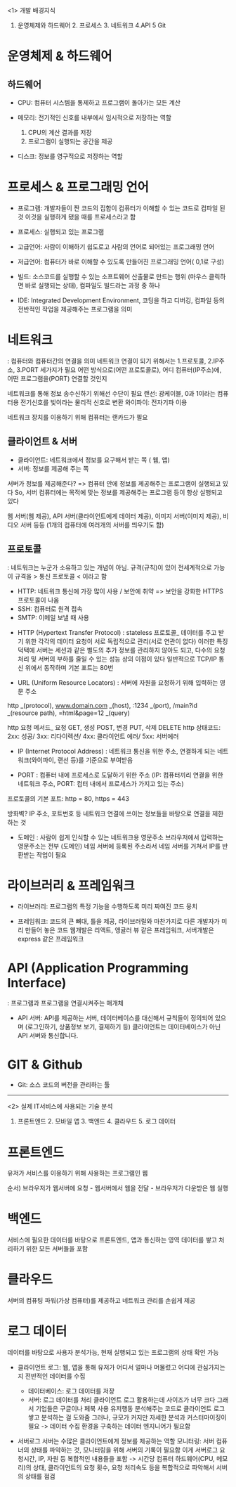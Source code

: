<1> 개발 배경지식

1. 운영체제와 하드웨어 2. 프로세스 3. 네트워크 4.API 5 Git

# 운영체제 & 하드웨어

## 하드웨어

- CPU: 컴퓨터 시스템을 통제하고 프로그램이 돌아가는 모든 계산

- 메모리: 전기적인 신호를 내부에서 임시적으로 저장하는 역할

  1. CPU의 계산 결과를 저장
  2. 프로그램이 실행되는 공간을 제공

- 디스크: 정보를 영구적으로 저장하는 역할

# 프로세스 & 프로그래밍 언어

- 프로그램: 개발자들이 짠 코드의 집합이 컴퓨터가 이해할 수 있는 코드로 컴파일 된 것
  이것을 실행하게 됐을 때를 프로세스라고 함

- 프로세스: 실행되고 있는 프로그램

- 고급언어: 사람이 이해하기 쉽도로고 사람의 언어로 되어있는 프로그래밍 언어
- 저급언어: 컴퓨터가 바로 이해할 수 있도록 만들어진 프로그래밍 언어( 0,1로 구성)

- 빌드: 소스코드를 실행할 수 있는 소프트웨어 산출물로 만드는 행위
  (마우스 클릭하면 바로 실행되는 상태), 컴파일도 빌드라는 과정 중 하나

- IDE: Integrated Development Environment,
  코딩을 하고 디버깅, 컴파일 등의 전반적인 작업을 제공해주는 프로그램을 의미

# 네트워크

: 컴퓨터와 컴퓨터간의 연결을 의미
네트워크 연결이 되기 위해서는 1.프로토콜, 2.IP주소, 3.PORT 세가지가 필요
어떤 방식으로(어떤 프로토콜로), 어디 컴퓨터(IP주소)에, 어떤 프로그램을(PORT) 연결할 것인지

네트워크를 통해 정보 송수신하기 위해선 수단이 필요
랜선: 광케이블, 0과 1이라는 컴퓨터용 전기신호를 빛이라는 물리적 신호로 변환
와이파이: 전자기파 이용

네트워크 장치를 이용하기 위해 컴퓨터는 랜카드가 필요

## 클라이언트 & 서버

- 클라이언트: 네트워크에서 정보를 요구해서 받는 쪽 ( 웹, 앱)
- 서버: 정보를 제공해 주는 쪽

서버가 정보를 제공해준다? => 컴퓨터 안에 정보를 제공해주는 프로그램이 실행되고 있다
So, 서버 컴퓨터에는 목적에 맞는 정보를 제공해주는 프로그램 등이 항상 실행되고 있다

웹 서버(웹 제공), API 서버(클라이언트에게 데이터 제공), 이미지 서버(이미지 제공),
비디오 서버 등등 (1개의 컴퓨터에 여러개의 서버를 띄우기도 함)

## 프로토콜

: 네트워크는 누군가 소유하고 있는 개념이 아님. 규격(규칙)이 있어 전세계적으로 가능
이 규격을 > 통신 프로토콜 < 이라고 함

- HTTP: 네트워크 통신에 가장 많이 사용 / 보안에 취약
  => 보안을 강화한 HTTPS 프로토콜이 나옴
- SSH: 컴퓨터로 원격 접속
- SMTP: 이메일 보낼 때 사용

* HTTP (Hypertext Transfer Protocol)
  : stateless 프로토콜\_ 데이터를 주고 받기 위한 각각의 데이터 요청이 서로 독립적으로 관리(서로 연관이 없다)
  이러한 특징 덕택에 서버는 세션과 같은 별도의 추가 정보를 관리하지 않아도 되고,
  다수의 요청 처리 및 서버의 부하를 줄일 수 있는 성능 상의 이점이 있다
  일반적으로 TCP/IP 통신 위에서 동작하며 기본 포트는 80번

- URL (Uniform Resource Locators)
  : 서버에 자원을 요청하기 위해 입력하는 영문 주소

http _(protocol), www.domain.com _(host), :1234 _(port),
/main?id _(resource path), =html&page=12 \_(query)

http 요청 메서드\_ 요청 GET, 생성 POST, 변경 PUT, 삭제 DELETE
http 상태코드: 2xx: 성공/ 3xx: 리다이렉션/ 4xx: 클라이언트 에러/ 5xx: 서버에러

- IP (Internet Protocol Address)
  : 네트워크 통신을 위한 주소, 연결하게 되는 네트워크(와이파이, 랜선 등)를 기준으로 부여받음

- PORT
  : 컴퓨터 내에 프로세스로 도달하기 위한 주소
  (IP: 컴퓨터끼리 연결을 위한 네트워크 주소, PORT: 컴터 내에서 프로세스가 가지고 있는 주소)

프로토콜의 기본 포트: http = 80, https = 443

방화벽? IP 주소, 포트번호 등 네트워크 연결에 쓰이는 정보들을 바탕으로 연결을 제한하는 것

- 도메인
  : 사람이 쉽게 인식할 수 있는 네트워크용 영문주소
  브라우저에서 입력하는 영문주소는 전부 (도메인) 네임 서버에 등록된 주소라서
  네임 서버를 거쳐서 IP를 반환받는 작업이 필요

# 라이브러리 & 프레임워크

- 라이브러리: 프로그램의 특정 기능을 수행하도록 미리 짜여진 코드 뭉치

- 프레임워크: 코드의 큰 뼈대, 틀을 제공, 라이브러릴와 마찬가지로 다른 개발자가 미리
  만들어 놓은 코드
  웹개발은 리액트, 앵귤러 뷰 같은 프레임워크, 서버개발은 express 같은 프레임워크

# API (Application Programming Interface)

: 프로그램과 프로그램을 연결시켜주는 매개체

- API 서버: API를 제공하는 서버,
  데이터베이스를 대신해서 규칙들이 정의되어 있으며 (로그인하기, 상품정보 보기, 결제하기 등)
  클라이언트는 데이터베이스가 아닌 API 서버와 통신합니다.

# GIT & Github

- Git: 소스 코드의 버전을 관리하는 툴

---

<2> 실제 IT서비스에 사용되는 기술 분석

1. 프론트엔드 2. 모바일 앱 3. 백엔드 4. 클라우드 5. 로그 데이터

# 프론트엔드

유저가 서비스를 이용하기 위해 사용하는 프로그램인 웹

순서) 브라우저가 웹서버에 요청 - 웹서버에서 웹을 전달 - 브라우저가 다운받은 웹 실행

# 백엔드

서비스에 필요한 데이터를 바탕으로 프론트엔드, 앱과 통신하는 영역
데이터를 쌓고 처리하기 위한 모든 서버들을 포함

# 클라우드

서버의 컴퓨팅 파워(가상 컴퓨터)를 제공하고 네트워크 관리를 손쉽게 제공

# 로그 데이터

데이터를 바탕으로 사용자 분석가능, 현재 실행되고 있는 프로그램의 상태 확인 가능

- 클라이언트 로그: 웹, 앱을 통해 유저가 어디서 얼마나 머물렀고 어디에 관심가지는지
  전반적인 데이터를 수집

  - 데이터베이스: 로그 데이터를 저장
  - 서버: 로그 데이터를 처리
    클라이언트 로그 활용하는데 사이즈가 너무 크다 그래서 기업들은 구글이나 페북 사용
    유저행동 분석해주는 코드로 클라이언트 로그 쌓고 분석하는 걸 도와줌
    그러나, 규모가 커지만 자세한 분석과 커스터마이징이 필요
    -> 데이터 수집 환경을 구축하는 데이터 엔지니어가 필요함

- 서버로그
  서버는 수많은 클라이언트에게 정보를 제공하는 역할
  모니터링: 서버 컴퓨너의 상태를 파악하는 것, 모니터링을 위해 서버의 기록이 필요함 이게 서버로그
  요청시간, IP, 자원 등 복합적인 내용들을 포함
  -> 시간당 컴퓨터 하드웨어(CPU, 메모리)의 상태, 클라이언트의 요청 횟수, 요청 처리속도 등을
  복합적으로 파악해서 서버의 상태를 점검
